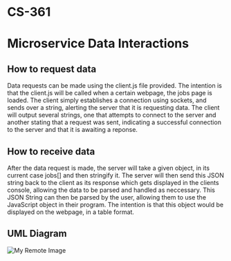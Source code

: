 # CS-361
# Microservice Data Interactions
## How to request data
Data requests can be made using the client.js file provided. The intention is that the client.js will be called when a certain webpage, the jobs page is loaded. The client simply establishes a connection using sockets, and sends over a string, alerting the server that it is requesting data. The client will output several strings, one that attempts to connect to the server and another stating that a request was sent, indicating a successful connection to the server and that it is awaiting a reponse.
## How to receive data
After the data request is made, the server will take a given object, in its current case jobs[] and then stringify it. The server will then send this JSON string back to the client as its response which gets displayed in the clients console, allowing the data to be parsed and handled as neccessary. This JSON String can then be parsed by the user, allowing them to use the JavaScript object in their program. The intention is that this object would be displayed on the webpage, in a table format. 
## UML Diagram
![My Remote Image](https://user-images.githubusercontent.com/58796038/200655149-06f88ee2-6ea5-4a03-bcbd-9dbc30dd1a5d.png)
